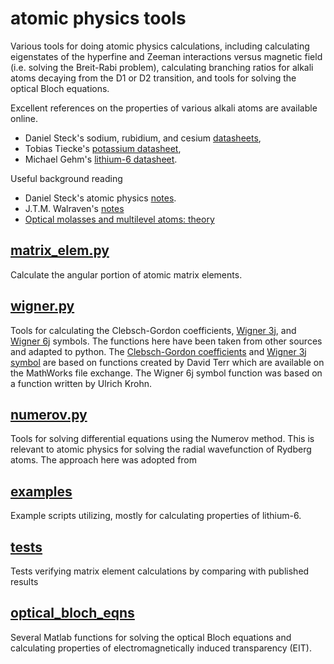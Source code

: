# atomic physics tools
Various tools for doing atomic physics calculations, including calculating eigenstates of the 
hyperfine and Zeeman interactions versus magnetic field (i.e. solving the Breit-Rabi problem),
calculating branching ratios for alkali atoms decaying from the D1 or D2 transition, and tools
for solving the  optical Bloch equations.

Excellent references on the properties of various alkali atoms are available online.
- Daniel Steck's sodium, rubidium, and cesium [datasheets](https://steck.us/alkalidata/),
- Tobias Tiecke's [potassium datasheet](https://www.tobiastiecke.nl/archive/PotassiumProperties.pdf),
- Michael Gehm's [lithium-6 datasheet](https://jet.physics.ncsu.edu/techdocs/pdf/PropertiesOfLi.pdf).

Useful background reading
- Daniel Steck's atomic physics [notes](https://atomoptics.uoregon.edu/~dsteck/teaching/quantum-optics/).
- J.T.M. Walraven's [notes](https://staff.fnwi.uva.nl/j.t.m.walraven/walraven/Lectures.htm)
- [Optical molasses and multilevel atoms: theory](https://doi.org/10.1364/JOSAB.6.002058)

## [matrix_elem.py](atomic_physics/matrix_elem.py)
Calculate the angular portion of atomic matrix elements.

## [wigner.py](atomic_physics/wigner.py)
Tools for calculating the Clebsch-Gordon coefficients,
[Wigner 3j](https://mathworld.wolfram.com/Wigner3j-Symbol.html),
and [Wigner 6j](https://mathworld.wolfram.com/Wigner6j-Symbol.html) symbols.
The functions here have been taken from other sources and adapted to python. The 
[Clebsch-Gordon coefficients](https://www.mathworks.com/matlabcentral/fileexchange/5276-clebschgordan-m)
and [Wigner 3j symbol](https://www.mathworks.com/matlabcentral/fileexchange/5275-wigner3j-m?s_tid=prof_contriblnk)
are based on functions created by David Terr which are available on the MathWorks file exchange. 
The Wigner 6j symbol function was based on a function written by Ulrich Krohn.

## [numerov.py](atomic_physics/numerov.py)
Tools for solving differential equations using the Numerov method. This is relevant to atomic physics
for solving the radial wavefunction of Rydberg atoms. The approach here was adopted
from 

## [examples](examples)
Example scripts utilizing, mostly for calculating properties of lithium-6.

## [tests](tests)
Tests verifying matrix element calculations by comparing with published results

## [optical_bloch_eqns](optical_bloch_eqns)
Several Matlab functions for solving the optical Bloch equations and
calculating properties of electromagnetically induced transparency (EIT).
